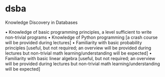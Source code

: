 # dsba
Knowledge Discovery in Databases

• Knowledge of basic programming principles, a level sufficient to write non-trivial programs 
• Knowledge of Python programming [a crash course will be provided during lectures] 
• Familiarity with basic probability principles [useful, but not required; an overview will be 
provided during lectures but non-trivial math learning/understanding will be expected] 
• Familiarity with basic linear algebra [useful, but not required; an overview will be provided 
during lectures but non-trivial math learning/understanding will be expected] 
